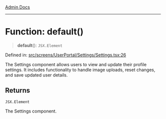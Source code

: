 [Admin Docs](/)

***

# Function: default()

> **default**(): `JSX.Element`

Defined in: [src/screens/UserPortal/Settings/Settings.tsx:26](https://github.com/PalisadoesFoundation/talawa-admin/blob/main/src/screens/UserPortal/Settings/Settings.tsx#L26)

The Settings component allows users to view and update their profile settings.
It includes functionality to handle image uploads, reset changes, and save updated user details.

## Returns

`JSX.Element`

The Settings component.
